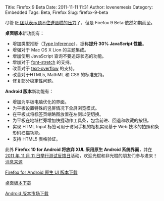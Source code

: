Title: Firefox 9 Beta
Date: 2011-11-11 11:31
Author: lovenemesis
Category: Embedded
Tags: Beta, Firefox
Slug: firefox-9-beta

尽管 [IE
团队表示顶不住送蛋糕的压力](http://www.ixwebhosting.mobi/microsofts-ie-team-released-firefox-8-cake-is-no-longer-presented-figure/)了，但是
Firefox 9 Beta 依然如期而至。

**桌面版本**新功能有：

-   增加类型推断（[Type
    Inference](http://blog.mozilla.com/futurereleases/2011/11/10/type-inference-to-firefox-beta/)），据称**提升
    30% JavaScript 性能**。
-   增强对于 Mac OS X Lion 的主题集成。
-   增加使用 JavaScript 查询不要追踪状态的功能。
-   增加对于
    [font-stretch](https://developer.mozilla.org/en/CSS/font-stretch)
    的支持。
-   改善对于
    [text-overflow](https://developer.mozilla.org/en/CSS/text-overflow)
    的支持。
-   改善对于HTML5, MathML 和 CSS 的标准支持。
-   修复部分稳定性问题。

**Android 版本**新功能有：

-   增加为平板电脑优化的界面。
-   为平板设置特殊的竖屏情况下全屏浏览模式。
-   在平板式将标签页缩略图放置在左侧以便切换。
-   为平板在地址栏旁增加快捷动作工具条，包含前进、回退和收藏的按钮。
-   实现 HTML Input 标签可用于访问手机的相机实现基于 Web
    技术的拍照和条形码扫描功能。
-   支持 HTML5 表格验证。

此外 **Firefox 10 for Android 将放弃 XUL 采用原生 Android
系统界面**，并[在 2011 年 11 月 11
日举行测试反馈日](https://quality.mozilla.org/2011/11/firefox-mobile-native-ui-test-day/)活动，欢迎光棍和非光棍的朋友们参与进来！[消息来源](http://arstechnica.com/open-source/news/2011/11/-mozilla-is-working-on.ars)

[Firefox for Android 原生 UI
版本下载](http://ftp.mozilla.org/pub/mozilla.org/mobile/nightly/latest-birch-android/)

[桌面版本下载](http://www.mozilla.com/firefox/channel/)

[Android
版本市场下载](https://market.android.com/details?id=org.mozilla.firefox_beta)
